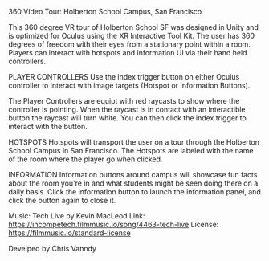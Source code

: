 360 Video Tour: Holberton School Campus, San Francisco

This 360 degree VR tour of Holberton School SF was designed in Unity and is optimized for Oculus using the XR Interactive Tool Kit.  The user has 360 degrees of freedom with their eyes from a stationary point within a room.  Players can interact with hotspots and information UI via their hand held controllers. 

PLAYER CONTROLLERS
Use the index trigger button on either Oculus controller to interact with image targets (Hotspot or Information Buttons). 

The Player Controllers are equipt with red raycasts to show where the controller is pointing. When the raycast is in contact with an interactible button the raycast will turn white. You can then click the index trigger to interact with the button.

HOTSPOTS
Hotspots will transport the user on a tour through the Holberton School Campus in San Francisco.  The Hotspots are labeled with the name of the room where the player go when clicked.

INFORMATION
Information buttons around campus will showcase fun facts about the room you're in and what students might be seen doing there on a daily basis. Click the information button to launch the information panel, and click the button again to close it. 

Music:
Tech Live by Kevin MacLeod
Link: https://incompetech.filmmusic.io/song/4463-tech-live
License: https://filmmusic.io/standard-license

Develped by Chris Vanndy 